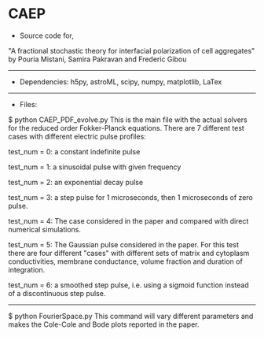 # CAEP
* Source code for,

"A fractional stochastic theory for interfacial polarization of cell aggregates"
by Pouria Mistani, Samira Pakravan and Frederic Gibou

----------------------------------------------------------------------------------

* Dependencies: h5py, astroML, scipy, numpy, matplotlib, LaTex

----------------------------------------------------------------------------------

* Files: 

$ python CAEP_PDF_evolve.py
This is the main file with the actual solvers for the reduced order Fokker-Planck equations. 
There are 7 different test cases with different electric pulse profiles:

test_num = 0: a constant indefinite pulse

test_num = 1: a sinusoidal pulse with given frequency

test_num = 2: an exponential decay pulse

test_num = 3: a step pulse for 1 microseconds, then 1 microseconds of zero pulse.

test_num = 4: The case considered in the paper and compared with direct numerical simulations.

test_num = 5: The Gaussian pulse considered in the paper. For this test there are four different "cases" with different sets of matrix and cytoplasm conductivities, membrane conductance, volume fraction and duration of integration.

test_num = 6: a smoothed step pulse, i.e. using a sigmoid function instead of a discontinuous step pulse.

----------------------------------------------------------------------------------


$ python FourierSpace.py
This command will vary different parameters and makes the Cole-Cole and Bode plots reported in the paper.